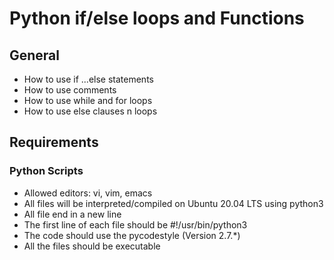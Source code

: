 # Python if/else loops and Functions
## General
- How to use if ...else statements
- How to use comments
- How to use while and for loops
- How to use else clauses n loops
## Requirements
### Python Scripts
- Allowed editors: vi, vim, emacs
- All files will be interpreted/compiled on Ubuntu 20.04 LTS using python3
- All file end in a new line
- The first line of each file should be #!/usr/bin/python3
- The code should use the pycodestyle (Version 2.7.*)
- All the files should be executable
